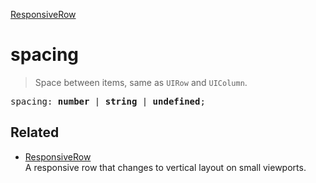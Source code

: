[ResponsiveRow](ResponsiveRow.md)

# spacing

> Space between items, same as `UIRow` and `UIColumn`.

<pre class="docgen_signature">spacing: <b>number</b> | <b>string</b> | <b>undefined</b>;</pre>

## Related

- [<!--{ref:class}-->ResponsiveRow](ResponsiveRow.md) \
    A responsive row that changes to vertical layout on small viewports.
